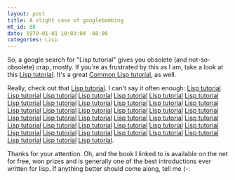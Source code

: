 ```yaml
--- 
layout: post
title: A slight case of googlebombing
mt_id: 88
date: 1970-01-01 10:03:04 -08:00
categories: Lisp
---
```

So, a google search for "Lisp tutorial" gives you obsolete (and not-so-obsolete) crap, mostly. If you're as frustrated by this as I am, take a look at this [Lisp tutorial][tut]. It's a great [Common Lisp tutorial][tut], as well.

Really, check out that [Lisp tutorial][tut]. I can't say it often enough: [Lisp tutorial][tut] [Lisp tutorial][tut] [Lisp tutorial][tut] [Lisp tutorial][tut] [Lisp tutorial][tut] [Lisp tutorial][tut] [Lisp tutorial][tut] [Lisp tutorial][tut] [Lisp tutorial][tut] [Lisp tutorial][tut] [Lisp tutorial][tut] [Lisp tutorial][tut] [Lisp tutorial][tut] [Lisp tutorial][tut] [Lisp tutorial][tut] [Lisp tutorial][tut] [Lisp tutorial][tut] [Lisp tutorial][tut] [Lisp tutorial][tut] [Lisp tutorial][tut] [Lisp tutorial][tut] [Lisp tutorial][tut] [Lisp tutorial][tut] [Lisp tutorial][tut] [Lisp tutorial][tut] [Lisp tutorial][tut] [Lisp tutorial][tut] [Lisp tutorial][tut] [Lisp tutorial][tut] [Lisp tutorial][tut] [Lisp tutorial][tut] [Lisp tutorial][tut] [Lisp tutorial][tut] [Lisp tutorial][tut] [Lisp tutorial][tut] [Lisp tutorial][tut] [Lisp tutorial][tut] [Lisp tutorial][tut] [Lisp tutorial][tut] [Lisp tutorial][tut].

Thanks for your attention. Oh, and the book I linked to is available on the net for free, won prizes and is generally one of the best introductions ever written for lisp. If anything better should come along, tell me (-:

[tut]: http://gigamonkeys.com/book/ 
